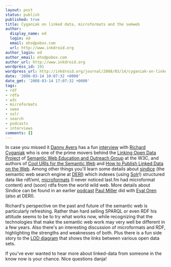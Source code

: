 ```yaml
---
layout: post
status: publish
published: true
title: Cyganiak on linked data, microformats and the semweb
author:
  display_name: ed
  login: ed
  email: ehs@pobox.com
  url: http://www.inkdroid.org
author_login: ed
author_email: ehs@pobox.com
author_url: http://www.inkdroid.org
wordpress_id: 191
wordpress_url: http://inkdroid.org/journal/2008/03/14/cyganiak-on-linked-data-microformats-and-the-semweb/
date: '2008-03-14 10:07:32 +0000'
date_gmt: '2008-03-14 17:07:32 +0000'
tags:
- rdf
- rdfa
- w3c
- microformats
- sweo
- solr
- search
- podcasts
- interviews
comments: []
---
```


<p>In case you missed it <a href="http://dannyayers.com/">Danny Ayers</a> has a fun <a href="http://web.archive.org/web/20100625173255/http://blogs.talis.com:80/nodalities/2008/03/a_chat_with_richard_cyganiak.php">interview</a> with <a href="http://richard.cyganiak.de/">Richard Cyganiak</a> who is one of the prime movers behind the <a href="http://esw.w3.org/topic/SweoIG/TaskForces/CommunityProjects/LinkingOpenData">Linking Open Data Project</a> of <a href="http://www.w3.org/2001/sw/sweo/">Semantic Web Education and Outreach Group</a> at the W3C, and authors of <a href="http://web.archive.org/web/20100531061447/http://www.dfki.uni-kl.de:80/~sauermann/2006/11/cooluris/">Cool URIs for the Semantic Web</a> and <a href="http://www4.wiwiss.fu-berlin.de/bizer/pub/LinkedDataTutorial/">How to Publish Linked Data on the Web</a>.  Among other things you'll learn some details about <a href="http://sindice.com">sindice</a> (the semantic web search engine at <a href="http://www.deri.ie/">DERI</a>) which indexes (using  <a href="http://lucene.apache.org/solr">Solr</a>!) structured data like rdf/xml, <a href="http://microformats.org">microformats</a> (I never noticed last.fm had microformat content) and (soon) rdfa from the world wild web. More details about Sindice can be found in an earlier <a href="http://web.archive.org/web/20080920095924/http://talk.talis.com:80/archives/2008/01/eyal_oren_talks.html">podcast</a> <a href="http://paulmiller.typepad.com/">Paul Miller</a> did with <a href="http://web.archive.org/web/20130813171432/http://www.eyaloren.org/">Eyal Oren</a> (also at DERI).</p>
<p>Richard's perspective on the past and future of the semantic web is particularly refreshing. Rather than hard selling SPARQL or even RDF his attitude seems to be to try what works now, while recognizing that the technologies that make the semantic web work may very well be different in a few years. Also there's an interesting discussion of microformats and RDF, highlighting the strengths and weaknesses of both. Plus there is a fun side story to the <a href="http://richard.cyganiak.de/2007/10/lod">LOD diagram</a> that shows the links between various open data sets.</p>
<p>If you've ever wanted to hear more about linked-data from someone in the know now is your chance. Nice questions danja!</p>
